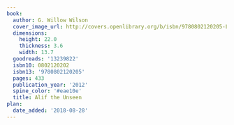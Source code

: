 ```yaml
---
book:
  author: G. Willow Wilson
  cover_image_url: http://covers.openlibrary.org/b/isbn/9780802120205-L.jpg
  dimensions:
    height: 22.0
    thickness: 3.6
    width: 13.7
  goodreads: '13239822'
  isbn10: 0802120202
  isbn13: '9780802120205'
  pages: 433
  publication_year: '2012'
  spine_color: '#eae10e'
  title: Alif the Unseen
plan:
  date_added: '2018-08-28'
---
```

